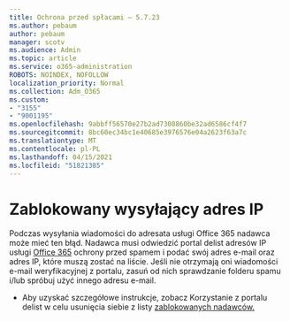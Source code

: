 ```yaml
---
title: Ochrona przed spłacami — 5.7.23
ms.author: pebaum
author: pebaum
manager: scotv
ms.audience: Admin
ms.topic: article
ms.service: o365-administration
ROBOTS: NOINDEX, NOFOLLOW
localization_priority: Normal
ms.collection: Adm_O365
ms.custom:
- "3155"
- "9001195"
ms.openlocfilehash: 9abbff56570e27b2ad7308860be32ad6586cf4f7
ms.sourcegitcommit: 8bc60ec34bc1e40685e3976576e04a2623f63a7c
ms.translationtype: MT
ms.contentlocale: pl-PL
ms.lasthandoff: 04/15/2021
ms.locfileid: "51821385"
---
```

# <a name="banned-sending-ip"></a>Zablokowany wysyłający adres IP

Podczas wysyłania wiadomości do adresata usługi Office 365 nadawca może mieć ten błąd. Nadawca musi odwiedzić portal delist adresów IP usługi [Office 365](https://sender.office.com/) ochrony przed spamem i podać swój adres e-mail oraz adres IP, które muszą zostać na liście. Jeśli nie otrzymają oni wiadomości e-mail weryfikacyjnej z portalu, zasuń od nich sprawdzanie folderu spamu i/lub spróbuj użyć innego adresu e-mail. 

- Aby uzyskać szczegółowe instrukcje, zobacz Korzystanie z portalu delist w celu usunięcia siebie z listy [zablokowanych nadawców.](https://docs.microsoft.com/microsoft-365/security/office-365-security/use-the-delist-portal-to-remove-yourself-from-the-office-365-blocked-senders-lis?view=o365-worldwide)
